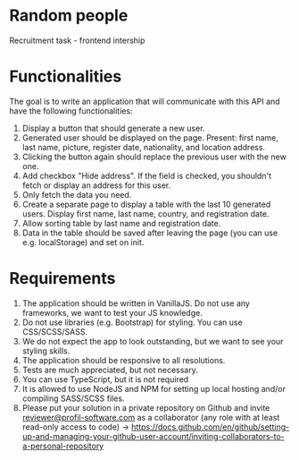# Random people
Recruitment task - frontend intership


# Functionalities
The goal is to write an application that will communicate with this API and have the following functionalities:

1. Display a button that should generate a new user.
2. Generated user should be displayed on the page. Present: first name, last name, picture, register date, nationality, and location address.
3. Clicking the button again should replace the previous user with the new one.
4. Add checkbox "Hide address". If the field is checked, you shouldn't fetch or display an address for this user.
5. Only fetch the data you need.
6. Create a separate page to display a table with the last 10 generated users. Display first name, last name, country, and registration date.
7. Allow sorting table by last name and registration date.
8. Data in the table should be saved after leaving the page (you can use e.g. localStorage) and set on init.


# Requirements

1. The application should be written in VanillaJS. Do not use any frameworks, we want to test your JS knowledge.
2. Do not use libraries (e.g. Bootstrap) for styling. You can use CSS/SCSS/SASS.
3. We do not expect the app to look outstanding, but we want to see your styling skills.
4. The application should be responsive to all resolutions.
5. Tests are much appreciated, but not necessary.
6. You can use TypeScript, but it is not required
7. It is allowed to use NodeJS and NPM for setting up local hosting and/or compiling SASS/SCSS files.
8. Please put your solution in a private repository on Github and invite reviewer@profil-software.com as a collaborator (any role with at least read-only access to code) -> https://docs.github.com/en/github/setting-up-and-managing-your-github-user-account/inviting-collaborators-to-a-personal-repository
